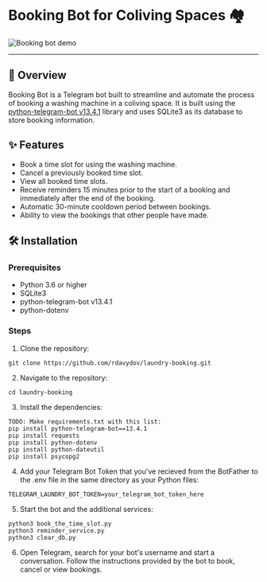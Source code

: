 # Booking Bot for Coliving Spaces 🏘️

<div align="left">
    <img src="assets/screencast.gif" alt="Booking bot demo">
</div>

---

## 📖 Overview

Booking Bot is a Telegram bot built to streamline and automate the process of booking a washing machine in a coliving space.
It is built using the [python-telegram-bot v13.4.1](https://github.com/python-telegram-bot/python-telegram-bot/releases/tag/v13.4.1) library and uses SQLite3 as its database to store booking information.

## ✨ Features

- Book a time slot for using the washing machine.
- Cancel a previously booked time slot.
- View all booked time slots.
- Receive reminders 15 minutes prior to the start of a booking and immediately after the end of the booking.
- Automatic 30-minute cooldown period between bookings.
- Ability to view the bookings that other people have made.

## 🛠️ Installation

### Prerequisites

- Python 3.6 or higher
- SQLite3
- python-telegram-bot v13.4.1
- python-dotenv

### Steps

1. Clone the repository:

```
git clone https://github.com/rdavydov/laundry-booking.git
```

2. Navigate to the repository:

```
cd laundry-booking
```

3. Install the dependencies:

```
TODO: Make requirements.txt with this list:
pip install python-telegram-bot==13.4.1
pip install requests
pip install python-dotenv
pip install python-dateutil
pip install psycopg2
```

4. Add your Telegram Bot Token that you've recieved from the BotFather to the .env file in the same directory as your Python files:

```
TELEGRAM_LAUNDRY_BOT_TOKEN=your_telegram_bot_token_here
```

5. Start the bot and the additional services:

```
python3 book_the_time_slot.py
python3 reminder_service.py
python3 clear_db.py
```

6. Open Telegram, search for your bot's username and start a conversation.
Follow the instructions provided by the bot to book, cancel or view bookings.
